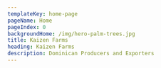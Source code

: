 ```yaml
---
templateKey: home-page
pageName: Home
pageIndex: 0
backgroundHome: /img/hero-palm-trees.jpg
title: Kaizen Farms
heading: Kaizen Farms
description: Dominican Producers and Exporters
---
```


